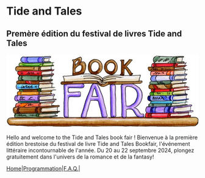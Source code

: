 # Tide and Tales
## Premère édition du festival de livres Tide and Tales

![bookfair](image/bookfair.jpg) 


Hello and welcome to the Tide and Tales book fair ! Bienvenue à la première édition brestoise du festival de livre Tide and Tales Bookfair, l'événement littéraire incontournable de l'année. Du 20 au 22 septembre 2024, plongez gratuitement dans l'univers de la romance et de la fantasy!










[Home](index.md)|[Programmation](Programmation.md)|[F.A.Q.](Questions.md)|

